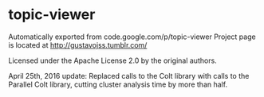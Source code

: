 # topic-viewer
Automatically exported from code.google.com/p/topic-viewer
Project page is located at http://gustavojss.tumblr.com/

Licensed under the Apache License 2.0 by the original authors.

April 25th, 2016 update:
Replaced calls to the Colt library with calls to the Parallel Colt library, cutting cluster analysis time by more than half.
